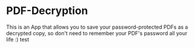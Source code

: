 # PDF-Decryption
This is an App that allows you to save your password-protected PDFs as a decrypted copy, so don't need to remember your PDF's password all your life :)
test